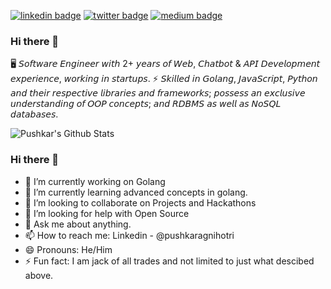 [![linkedin badge](https://img.shields.io/badge/Akanksha_Singh-30302f?style=flat&logo=linkedin)](https://www.linkedin.com/in/pushkaragnihotri/)
[![twitter badge](https://img.shields.io/badge/@akacodegenie-30302f?style=flat&logo=twitter)](https://twitter.com/pushhkarr)
[![medium badge](https://img.shields.io/badge/Akanksha_Singh-30302f?style=flat&logo=medium)](https://medium.com/@pushkaragnihotri)

### Hi there 👋

🖥 𝘚𝘰𝘧𝘵𝘸𝘢𝘳𝘦 𝘌𝘯𝘨𝘪𝘯𝘦𝘦𝘳 𝘸𝘪𝘵𝘩 2+ 𝘺𝘦𝘢𝘳𝘴 𝘰𝘧 𝘞𝘦𝘣, 𝘊𝘩𝘢𝘵𝘣𝘰𝘵 & 𝘈𝘗𝘐 𝘋𝘦𝘷𝘦𝘭𝘰𝘱𝘮𝘦𝘯𝘵 𝘦𝘹𝘱𝘦𝘳𝘪𝘦𝘯𝘤𝘦, 𝘸𝘰𝘳𝘬𝘪𝘯𝘨 𝘪𝘯 𝘴𝘵𝘢𝘳𝘵𝘶𝘱𝘴.
⚡ 𝘚𝘬𝘪𝘭𝘭𝘦𝘥 𝘪𝘯 𝘎𝘰𝘭𝘢𝘯𝘨, 𝘑𝘢𝘷𝘢𝘚𝘤𝘳𝘪𝘱𝘵, 𝘗𝘺𝘵𝘩𝘰𝘯 𝘢𝘯𝘥 𝘵𝘩𝘦𝘪𝘳 𝘳𝘦𝘴𝘱𝘦𝘤𝘵𝘪𝘷𝘦 𝘭𝘪𝘣𝘳𝘢𝘳𝘪𝘦𝘴 𝘢𝘯𝘥 𝘧𝘳𝘢𝘮𝘦𝘸𝘰𝘳𝘬𝘴; 𝘱𝘰𝘴𝘴𝘦𝘴𝘴 𝘢𝘯 𝘦𝘹𝘤𝘭𝘶𝘴𝘪𝘷𝘦 𝘶𝘯𝘥𝘦𝘳𝘴𝘵𝘢𝘯𝘥𝘪𝘯𝘨 𝘰𝘧 𝘖𝘖𝘗 𝘤𝘰𝘯𝘤𝘦𝘱𝘵𝘴; 𝘢𝘯𝘥 𝘙𝘋𝘉𝘔𝘚 𝘢𝘴 𝘸𝘦𝘭𝘭 𝘢𝘴 𝘕𝘰𝘚𝘘𝘓 𝘥𝘢𝘵𝘢𝘣𝘢𝘴𝘦𝘴.

![Pushkar's Github Stats](https://github-readme-stats.vercel.app/api?username=pushkaragnihotri&show_icons=true&theme=dark)

<!--
**pushkaragnihotri/pushkaragnihotri** is a ✨ _special_ ✨ repository because its `README.md` (this file) appears on your GitHub profile.

Here are some ideas to get you started:

- 🔭 I’m currently working on ...
- 🌱 I’m currently learning ...
- 👯 I’m looking to collaborate on ...
- 🤔 I’m looking for help with ...
- 💬 Ask me about ...
- 📫 How to reach me: ...
- 😄 Pronouns: ...
- ⚡ Fun fact: ...
-->

### Hi there 👋
- 🔭 I’m currently working on Golang
- 🌱 I’m currently learning advanced concepts in golang.
- 👯 I’m looking to collaborate on Projects and Hackathons
- 🤔 I’m looking for help with Open Source
- 💬 Ask me about anything.
- 📫 How to reach me: Linkedin - @pushkaragnihotri
- 😄 Pronouns: He/Him
- ⚡ Fun fact: I am jack of all trades and not limited to just what descibed above.
